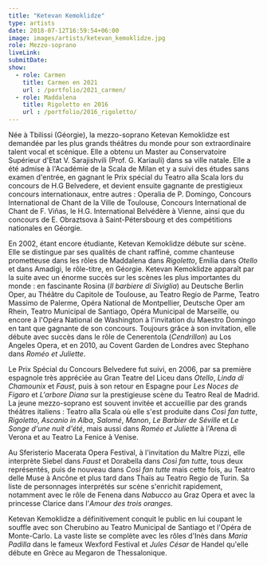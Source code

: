 ```yaml
---
title: "Ketevan Kemoklidze"
type: artists
date: 2018-07-12T16:59:54+06:00
image: images/artists/ketevan_kemoklidze.jpg
role: Mezzo-soprano
liveLink: 
submitDate: 
show:
  - role: Carmen
    title: Carmen en 2021
    url : /portfolio/2021_carmen/
  - role: Maddalena
    title: Rigoletto en 2016
    url : /portfolio/2016_rigoletto/
---
```


Née à Tbilissi (Géorgie), la mezzo-soprano Ketevan Kemoklidze est demandée par les plus grands théâtres du monde 
pour son extraordinaire talent vocal et scénique.
Elle a obtenu un Master au Conservatoire Supérieur d'Etat V. Sarajishvili (Prof. G. Kariauli) dans sa ville natale.
Elle a été admise à l'Académie de la Scala de Milan et y a suivi des études sans examen d'entrée, 
en gagnant le Prix spécial du Teatro alla Scala lors du concours de H.G Belvedere, 
et devient ensuite gagnante de prestigieux concours internationaux, entre autres : Operalia de P. Domingo, 
Concours International de Chant de la Ville de Toulouse, Concours International de Chant de F. Viñas, 
le H.G. International Belvédère à Vienne, ainsi que du concours de E. Obraztsova à Saint-Pétersbourg 
et des compétitions nationales en Géorgie.

En 2002, étant encore étudiante, Ketevan Kemoklidze débute sur scène.
Elle se distingue par ses qualités de chant raffiné, comme chanteuse prometteuse dans les rôles de Maddalena dans *Rigoletto*, 
Emilia dans *Otello* et dans Amadigi, le rôle-titre, en Géorgie.
Ketevan Kemoklidze apparaît par la suite avec un énorme succès sur les scènes les plus importantes du monde : 
en fascinante Rosina (*Il barbiere di Siviglia*) au Deutsche Berlin Oper, au Théâtre du Capitole de Toulouse, 
au Teatro Regio de Parme, Teatro Massimo de Palerme, Opéra National de Montpellier, Deutsche Oper am Rhein, 
Teatro Municipal de Santiago, Opéra Municipal de Marseille, ou encore à l'Opéra National de Washington 
à l'invitation du Maestro Domingo en tant que gagnante de son concours.
Toujours grâce à son invitation, elle débute avec succès dans le rôle de Cenerentola (*Cendrillon*) au Los Angeles Opera, 
et en 2010, au Covent Garden de Londres avec Stephano dans *Roméo et Juliette*.

Le Prix ​​Spécial du Concours Belvedere fut suivi, en 2006, par sa première espagnole très appréciée 
au Gran Teatre del Liceu dans *Otello*, *Linda di Chamounix* et *Faust*, puis à son retour en Espagne 
pour *Les Noces de Figaro* et *L'arbore Diana* sur la prestigieuse scène du Teatro Real de Madrid.
La jeune mezzo-soprano est souvent invitée et accueillie par des grands théâtres italiens : Teatro alla Scala 
où elle s'est produite dans *Così fan tutte*, *Rigoletto*, *Ascanio in Alba*, *Salomé*, *Manon*, 
*Le Barbier de Séville* et *Le Songe d'une nuit d'été*, mais aussi dans *Roméo et Juliette* à l'Arena di Verona 
et au Teatro La Fenice à Venise. 

Au Sferisterio Macerata Opera Festival, à l'invitation du Maître Pizzi, elle interprète Siebel dans *Faust* 
et Dorabella dans *Così fan tutte*, tous deux représentés, puis de nouveau dans *Così fan tutte* 
mais cette fois, au Teatro delle Muse à Ancône et plus tard dans Thaïs au Teatro Regio de Turin. 
Sa liste de personnages interprétés sur scène s'enrichit rapidement, notamment avec le rôle de Fenena 
dans *Nabucco* au Graz Opera et avec la princesse Clarice dans l'*Amour des trois oranges*.

Ketevan Kemoklidze a définitivement conquit le public en lui coupant le souffle avec son Cherubino 
au Teatro Municipal de Santiago et l'Opéra de Monte-Carlo. 
La vaste liste se complète avec les rôles d'Inès dans *Maria Padilla* dans le fameux Wexford Festival 
et *Jules César* de Handel qu'elle débute en Grèce au Megaron de Thessalonique.

